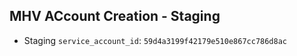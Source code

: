## MHV ACcount Creation - Staging

* Staging `service_account_id`: `59d4a3199f42179e510e867cc786d8ac`
